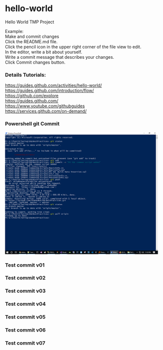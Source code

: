 # hello-world
Hello World TMP Project



Example: <br />
Make and commit changes <br />
Click the README.md file. <br />
Click the  pencil icon in the upper right corner of the file view to edit. <br />
In the editor, write a bit about yourself. <br />
Write a commit message that describes your changes. <br />
Click Commit changes button. <br />




### Details Tutorials:
https://guides.github.com/activities/hello-world/ <br />
https://guides.github.com/introduction/flow/  <br />
https://github.com/explore <br />
https://guides.github.com/  <br />
https://www.youtube.com/githubguides  <br />
https://services.github.com/on-demand/ <br />



### Powershell git Commit
![PowershellgitCommit](https://github.com/shahedbd/SQLBestPractices/blob/master/CommonSQLScripts/PowershellGitCommit.png)


### Test commit v01


### Test commit v02


### Test commit v03


### Test commit v04
### Test commit v05
### Test commit v06

### Test commit v07


